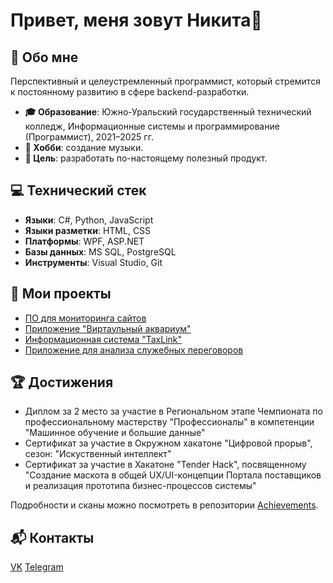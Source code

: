 # Привет, меня зовут Никита👋
## 🤖 Обо мне
Перспективный и целеустремленный программист, который стремится к постоянному развитию в сфере backend-разработки.

- **🎓 Образование**: Южно-Уральский государственный технический колледж, Информационные системы и программирование (Программист), 2021–2025 гг.
- **🎵 Хобби**: создание музыки.
- **🎯 Цель**: разработать по-настоящему полезный продукт.
## 💻 Технический стек
- **Языки**: C#, Python, JavaScript
- **Языки разметки**: HTML, CSS
- **Платформы**: WPF, ASP.NET
- **Базы данных**: MS SQL, PostgreSQL
- **Инструменты**: Visual Studio, Git

## 🚀 Мои проекты
- [ПО для мониторинга сайтов](https://github.com/sser1to/Site-monitoring-C-)
- [Приложение "Виртаульный аквариум"](https://github.com/sser1to/virtual_aquarium)
- [Информационная система "TaxLink"](https://github.com/sser1to/TaxLink)
- [Приложение для анализа служебных переговоров](https://github.com/Cat-Programmers/AudioML)

## 🏆 Достижения
- Диплом за 2 место за участие в Региональном этапе Чемпионата по профессиональному мастерству "Профессионалы" в компетенции "Машинное обучение и большие данные"
- Сертификат за участие в Окружном хакатоне "Цифровой прорыв", сезон: "Искуственный интеллект"
- Сертификат за участие в Хакатоне "Tender Hack", посвященному "Создание маскота в общей UX/UI-концепции Портала поставщиков и реализация прототипа бизнес-процессов системы"

Подробности и сканы можно посмотреть в репозитории [Achievements](https://github.com/sser1to/Achievements).

## 📬 Контакты
[VK](https://vk.com/sser1to) 
[Telegram](https://t.me/sser1to) 
